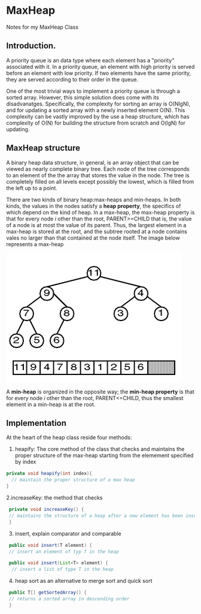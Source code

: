 # MaxHeap
Notes for my MaxHeap Class
## Introduction. 
A priority queue is an  data type where each element has a "priority" associated with it. In a priority queue, an element with high priority is served before an element with low priority. If two elements have the same priority, they are served according to their order in the queue. 

One of the most trivial ways to implement a priority queue is through a sorted array. However, this simple solution does come with its disadvanatges. Specifically, the complexity for sorting an array is O(NlgN), and for updating a sorted array with a newly inserted element O(N). This complexity can be vastly improved by the use a heap structure, which has complexity of O(N) for building the structure from scratch and O(lgN) for updating.

## MaxHeap structure
A binary heap data structure, in general, is an array object that can be viewed as nearly complete binary tree. Each node of the tree corresponds to an element of the the array that stores the value in the node. The tree is completely filled on all levels except possibly the lowest, which is filled from the left up to a point. 

There are two kinds of binary heap:max-heaps and min-heaps. In both kinds, the values in the nodes satisfy a **heap property**, the specifics of which depend on the kind of heap. In a max-heap, the max-heap property is that for every node *i* other than the root, PARENT>=CHILD that is, the value of a node is at most the value of its parent. Thus, the largest element in a max-heap is stored at the root, and the subtree rooted at a node contains vales no larger than that contained at the node itself. The image below represents a max-heap

![Alt text](https://github.com/phsimo/MaxHeap/blob/master/MaxHeap.gif "Max Heap Structure")

A **min-heap** is organized in the opposite way; the **min-heap property** is that for every node *i* other than the root,
PARENT<=CHILD, thus the smallest element in a min-heap is at the root.

## Implementation
At the heart of the heap class reside four methods:

1. heapify: The core method of the class that checks and maintains the proper structure of the max-heap starting from the elemement specified by index

 ```java
 private void heapify(int index){
   // maintain the proper structure of a max heap
 }
 ```
2.increaseKey: the method that checks
```java
 private void increaseKey() {
 // maintains the structure of a heap after a new element has been inserted into it
 }
```

3. insert, explain comparator and comparable
```java
 public void insert(T element) {
 // insert an element of typ T in the heap
```

```java
 public void insert(List<T> element) {
  // insert a list of type T in the heap
```

4. heap sort as an alternative to merge sort and quick sort

```java
 public T[] getSortedArray() {
 // returns a sorted array in descending order
 }
```

